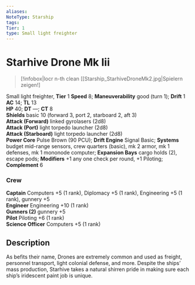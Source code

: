 ```yaml
---
aliases: 
NoteType: Starship
tags: 
Tier: 1
type: Small light freighter
---
```


# Starhive Drone Mk Iii

> [!infobox|locr n-th clean
>  [[Starship_StarhiveDroneMk2.jpg|Spielern zeigen!]
> 
Small light freighter, **Tier** 1 
**Speed** 8; **Maneuverability** good (turn 1); **Drift** 1  
**AC** 14; **TL** 13  
**HP** 40; **DT** —; **CT** 8  
**Shields** basic 10 (forward 3, port 2, starboard 2, aft 3)  
**Attack (Forward)** linked gyrolasers (2d8)  
**Attack (Port)** light torpedo launcher (2d8)  
**Attack (Starboard)** light torpedo launcher (2d8)  
**Power Core** Pulse Brown (90 PCU); **Drift Engine** Signal Basic; **Systems** budget mid-range sensors, crew quarters (basic), mk 2 armor, mk 1 defenses, mk 1 mononode computer; **Expansion Bays** cargo holds (2), escape pods; **Modifiers** +1 any one check per round, +1 Piloting; **Complement** 6

### Crew

**Captain** Computers +5 (1 rank), Diplomacy +5 (1 rank), Engineering +5 (1 rank), gunnery +5  
**Engineer** Engineering +10 (1 rank)  
**Gunners (2)** gunnery +5  
**Pilot** Piloting +6 (1 rank)  
**Science Officer** Computers +5 (1 rank)

## Description

As befits their name, Drones are extremely common and used as freight, personnel transport, light colonial defense, and more. Despite the ships’ mass production, Starhive takes a natural shirren pride in making sure each ship’s iridescent paint job is unique.
